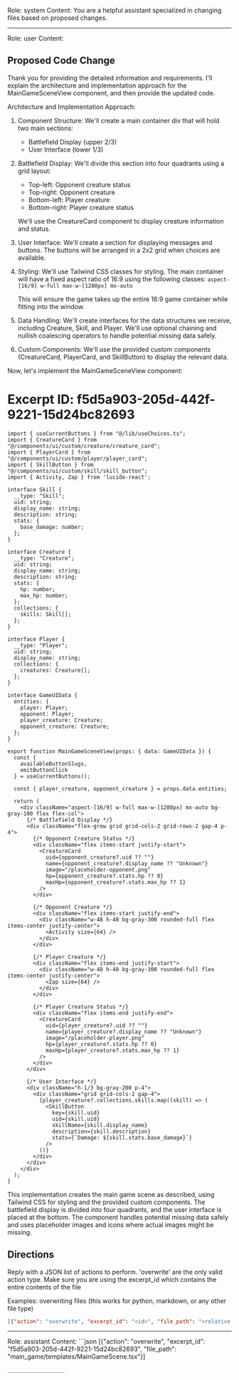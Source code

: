 Role: system
Content: You are a helpful assistant specialized in changing files based on proposed changes.
__________________
Role: user
Content: 
## Proposed Code Change
Thank you for providing the detailed information and requirements. I'll explain the architecture and implementation approach for the MainGameSceneView component, and then provide the updated code.

Architecture and Implementation Approach:

1. Component Structure:
   We'll create a main container div that will hold two main sections:
   - Battlefield Display (upper 2/3)
   - User Interface (lower 1/3)

2. Battlefield Display:
   We'll divide this section into four quadrants using a grid layout:
   - Top-left: Opponent creature status
   - Top-right: Opponent creature
   - Bottom-left: Player creature
   - Bottom-right: Player creature status

   We'll use the CreatureCard component to display creature information and status.

3. User Interface:
   We'll create a section for displaying messages and buttons. The buttons will be arranged in a 2x2 grid when choices are available.

4. Styling:
   We'll use Tailwind CSS classes for styling. The main container will have a fixed aspect ratio of 16:9 using the following classes:
   `aspect-[16/9] w-full max-w-[1280px] mx-auto`

   This will ensure the game takes up the entire 16:9 game container while fitting into the window.

5. Data Handling:
   We'll create interfaces for the data structures we receive, including Creature, Skill, and Player. We'll use optional chaining and nullish coalescing operators to handle potential missing data safely.

6. Custom Components:
   We'll use the provided custom components (CreatureCard, PlayerCard, and SkillButton) to display the relevant data.

Now, let's implement the MainGameSceneView component:

# Excerpt ID: f5d5a903-205d-442f-9221-15d24bc82693
```tsx main_game/templates/MainGameScene.tsx
import { useCurrentButtons } from "@/lib/useChoices.ts";
import { CreatureCard } from "@/components/ui/custom/creature/creature_card";
import { PlayerCard } from "@/components/ui/custom/player/player_card";
import { SkillButton } from "@/components/ui/custom/skill/skill_button";
import { Activity, Zap } from 'lucide-react';

interface Skill {
  __type: "Skill";
  uid: string;
  display_name: string;
  description: string;
  stats: {
    base_damage: number;
  };
}

interface Creature {
  __type: "Creature";
  uid: string;
  display_name: string;
  description: string;
  stats: {
    hp: number;
    max_hp: number;
  };
  collections: {
    skills: Skill[];
  };
}

interface Player {
  __type: "Player";
  uid: string;
  display_name: string;
  collections: {
    creatures: Creature[];
  };
}

interface GameUIData {
  entities: {
    player: Player;
    opponent: Player;
    player_creature: Creature;
    opponent_creature: Creature;
  };
}

export function MainGameSceneView(props: { data: GameUIData }) {
  const {
    availableButtonSlugs,
    emitButtonClick
  } = useCurrentButtons();

  const { player_creature, opponent_creature } = props.data.entities;

  return (
    <div className="aspect-[16/9] w-full max-w-[1280px] mx-auto bg-gray-100 flex flex-col">
      {/* Battlefield Display */}
      <div className="flex-grow grid grid-cols-2 grid-rows-2 gap-4 p-4">
        {/* Opponent Creature Status */}
        <div className="flex items-start justify-start">
          <CreatureCard
            uid={opponent_creature?.uid ?? ""}
            name={opponent_creature?.display_name ?? "Unknown"}
            image="/placeholder-opponent.png"
            hp={opponent_creature?.stats.hp ?? 0}
            maxHp={opponent_creature?.stats.max_hp ?? 1}
          />
        </div>

        {/* Opponent Creature */}
        <div className="flex items-start justify-end">
          <div className="w-48 h-48 bg-gray-300 rounded-full flex items-center justify-center">
            <Activity size={64} />
          </div>
        </div>

        {/* Player Creature */}
        <div className="flex items-end justify-start">
          <div className="w-48 h-48 bg-gray-300 rounded-full flex items-center justify-center">
            <Zap size={64} />
          </div>
        </div>

        {/* Player Creature Status */}
        <div className="flex items-end justify-end">
          <CreatureCard
            uid={player_creature?.uid ?? ""}
            name={player_creature?.display_name ?? "Unknown"}
            image="/placeholder-player.png"
            hp={player_creature?.stats.hp ?? 0}
            maxHp={player_creature?.stats.max_hp ?? 1}
          />
        </div>
      </div>

      {/* User Interface */}
      <div className="h-1/3 bg-gray-200 p-4">
        <div className="grid grid-cols-2 gap-4">
          {player_creature?.collections.skills.map((skill) => (
            <SkillButton
              key={skill.uid}
              uid={skill.uid}
              skillName={skill.display_name}
              description={skill.description}
              stats={`Damage: ${skill.stats.base_damage}`}
            />
          ))}
        </div>
      </div>
    </div>
  );
}
```

This implementation creates the main game scene as described, using Tailwind CSS for styling and the provided custom components. The battlefield display is divided into four quadrants, and the user interface is placed at the bottom. The component handles potential missing data safely and uses placeholder images and icons where actual images might be missing.

## Directions
Reply with a JSON list of actions to perform. 'overwrite' are the only valid action type. 
Make sure you are using the excerpt_id which contains the entire contents of the file

Examples:
overwriting files (this works for python, markdown, or any other file type)
```json output_example1
[{"action": "overwrite", "excerpt_id": "<id>", "file_path": "<relative file path>"}]
```

__________________
Role: assistant
Content: ```json
[{"action": "overwrite", "excerpt_id": "f5d5a903-205d-442f-9221-15d24bc82693", "file_path": "main_game/templates/MainGameScene.tsx"}]
```
__________________

